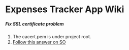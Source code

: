 # Expenses Tracker App Wiki

##### Fix SSL certificate problem
1. The cacert.pem is under project root.
2. [Follow this answer on SO](http://stackoverflow.com/a/32095378/178163)